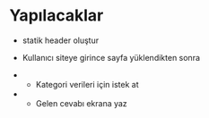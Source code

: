 # Yapılacaklar

- statik header oluştur

- Kullanıcı siteye girince sayfa yüklendikten sonra 
- - Kategori verileri için istek at
- - Gelen cevabı ekrana yaz 